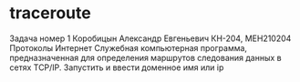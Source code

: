 # traceroute
Задача номер 1 Коробицын Александр Евгеньевич КН-204, МЕН210204 Протоколы Интернет
Cлужебная компьютерная программа, предназначенная для определения маршрутов следования данных в сетях TCP/IP.
Запустить и ввести доменное имя или ip
